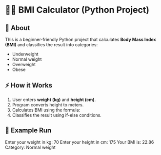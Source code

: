# 🏋️‍♂️ BMI Calculator (Python Project)

## 📌 About
This is a beginner-friendly Python project that calculates **Body Mass Index (BMI)** and classifies the result into categories:
- Underweight
- Normal weight
- Overweight
- Obese

## ⚡ How it Works
1. User enters **weight (kg)** and **height (cm)**.
2. Program converts height to meters.
3. Calculates BMI using the formula:
4. Classifies the result using if-else conditions.

## 🚀 Example Run
Enter your weight in kg: 70
Enter your height in cm: 175
Your BMI is: 22.86
Category: Normal weight
